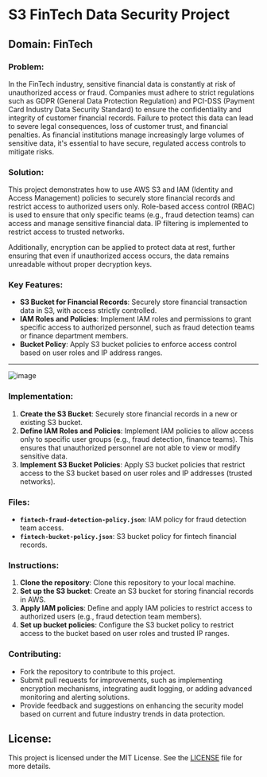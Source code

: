 # S3 FinTech Data Security Project

## Domain: FinTech

### Problem:
In the FinTech industry, sensitive financial data is constantly at risk of unauthorized access or fraud. Companies must adhere to strict regulations such as GDPR (General Data Protection Regulation) and PCI-DSS (Payment Card Industry Data Security Standard) to ensure the confidentiality and integrity of customer financial records. Failure to protect this data can lead to severe legal consequences, loss of customer trust, and financial penalties. As financial institutions manage increasingly large volumes of sensitive data, it's essential to have secure, regulated access controls to mitigate risks.

### Solution:
This project demonstrates how to use AWS S3 and IAM (Identity and Access Management) policies to securely store financial records and restrict access to authorized users only. Role-based access control (RBAC) is used to ensure that only specific teams (e.g., fraud detection teams) can access and manage sensitive financial data. IP filtering is implemented to restrict access to trusted networks.

Additionally, encryption can be applied to protect data at rest, further ensuring that even if unauthorized access occurs, the data remains unreadable without proper decryption keys.

### Key Features:
- **S3 Bucket for Financial Records**: Securely store financial transaction data in S3, with access strictly controlled.
- **IAM Roles and Policies**: Implement IAM roles and permissions to grant specific access to authorized personnel, such as fraud detection teams or finance department members.
- **Bucket Policy**: Apply S3 bucket policies to enforce access control based on user roles and IP address ranges.
---

![image](https://github.com/user-attachments/assets/9157e1a8-4f8a-41c3-b2e2-347e4c3daae3)


### Implementation:
1. **Create the S3 Bucket**: Securely store financial records in a new or existing S3 bucket.
2. **Define IAM Roles and Policies**: Implement IAM policies to allow access only to specific user groups (e.g., fraud detection, finance teams). This ensures that unauthorized personnel are not able to view or modify sensitive data.
3. **Implement S3 Bucket Policies**: Apply S3 bucket policies that restrict access to the S3 bucket based on user roles and IP addresses (trusted networks).

### Files:
- **`fintech-fraud-detection-policy.json`**: IAM policy for fraud detection team access.
- **`fintech-bucket-policy.json`**: S3 bucket policy for fintech financial records.

### Instructions:
1. **Clone the repository**: Clone this repository to your local machine.
2. **Set up the S3 bucket**: Create an S3 bucket for storing financial records in AWS.
3. **Apply IAM policies**: Define and apply IAM policies to restrict access to authorized users (e.g., fraud detection team members).
4. **Set up bucket policies**: Configure the S3 bucket policy to restrict access to the bucket based on user roles and trusted IP ranges.

### Contributing:
- Fork the repository to contribute to this project.
- Submit pull requests for improvements, such as implementing encryption mechanisms, integrating audit logging, or adding advanced monitoring and alerting solutions.
- Provide feedback and suggestions on enhancing the security model based on current and future industry trends in data protection.


## License:
This project is licensed under the MIT License. See the [LICENSE](./LICENSE) file for more details.
